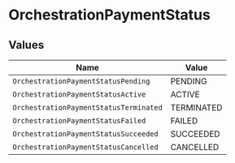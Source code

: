 # OrchestrationPaymentStatus


## Values

| Name                                   | Value                                  |
| -------------------------------------- | -------------------------------------- |
| `OrchestrationPaymentStatusPending`    | PENDING                                |
| `OrchestrationPaymentStatusActive`     | ACTIVE                                 |
| `OrchestrationPaymentStatusTerminated` | TERMINATED                             |
| `OrchestrationPaymentStatusFailed`     | FAILED                                 |
| `OrchestrationPaymentStatusSucceeded`  | SUCCEEDED                              |
| `OrchestrationPaymentStatusCancelled`  | CANCELLED                              |